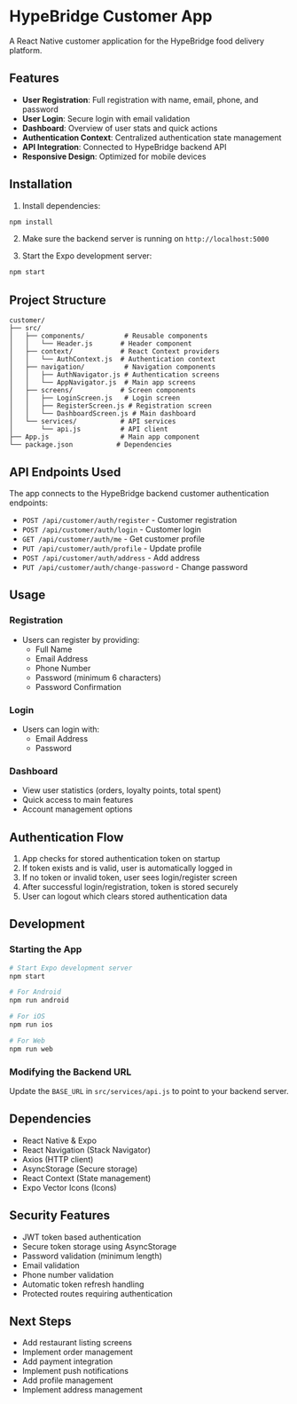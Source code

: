 # HypeBridge Customer App

A React Native customer application for the HypeBridge food delivery platform.

## Features

- **User Registration**: Full registration with name, email, phone, and password
- **User Login**: Secure login with email validation
- **Dashboard**: Overview of user stats and quick actions
- **Authentication Context**: Centralized authentication state management
- **API Integration**: Connected to HypeBridge backend API
- **Responsive Design**: Optimized for mobile devices

## Installation

1. Install dependencies:
```bash
npm install
```

2. Make sure the backend server is running on `http://localhost:5000`

3. Start the Expo development server:
```bash
npm start
```

## Project Structure

```
customer/
├── src/
│   ├── components/          # Reusable components
│   │   └── Header.js       # Header component
│   ├── context/            # React Context providers
│   │   └── AuthContext.js  # Authentication context
│   ├── navigation/          # Navigation components
│   │   ├── AuthNavigator.js # Authentication screens
│   │   └── AppNavigator.js  # Main app screens
│   ├── screens/            # Screen components
│   │   ├── LoginScreen.js   # Login screen
│   │   ├── RegisterScreen.js # Registration screen
│   │   └── DashboardScreen.js # Main dashboard
│   └── services/           # API services
│       └── api.js          # API client
├── App.js                  # Main app component
└── package.json           # Dependencies
```

## API Endpoints Used

The app connects to the HypeBridge backend customer authentication endpoints:

- `POST /api/customer/auth/register` - Customer registration
- `POST /api/customer/auth/login` - Customer login  
- `GET /api/customer/auth/me` - Get customer profile
- `PUT /api/customer/auth/profile` - Update profile
- `POST /api/customer/auth/address` - Add address
- `PUT /api/customer/auth/change-password` - Change password

## Usage

### Registration
- Users can register by providing:
  - Full Name
  - Email Address
  - Phone Number
  - Password (minimum 6 characters)
  - Password Confirmation

### Login
- Users can login with:
  - Email Address
  - Password

### Dashboard
- View user statistics (orders, loyalty points, total spent)
- Quick access to main features
- Account management options

## Authentication Flow

1. App checks for stored authentication token on startup
2. If token exists and is valid, user is automatically logged in
3. If no token or invalid token, user sees login/register screen
4. After successful login/registration, token is stored securely
5. User can logout which clears stored authentication data

## Development

### Starting the App
```bash
# Start Expo development server
npm start

# For Android
npm run android

# For iOS  
npm run ios

# For Web
npm run web
```

### Modifying the Backend URL
Update the `BASE_URL` in `src/services/api.js` to point to your backend server.

## Dependencies

- React Native & Expo
- React Navigation (Stack Navigator)
- Axios (HTTP client)
- AsyncStorage (Secure storage)
- React Context (State management)
- Expo Vector Icons (Icons)

## Security Features

- JWT token based authentication
- Secure token storage using AsyncStorage
- Password validation (minimum length)
- Email validation
- Phone number validation
- Automatic token refresh handling
- Protected routes requiring authentication

## Next Steps

- Add restaurant listing screens
- Implement order management
- Add payment integration
- Implement push notifications
- Add profile management
- Implement address management

